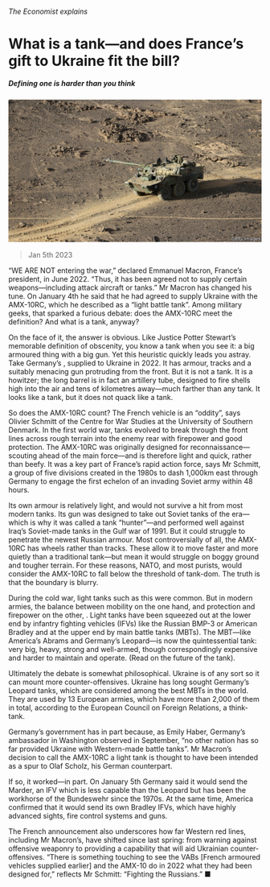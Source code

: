 ###### The Economist explains

# What is a tank—and does France’s gift to Ukraine fit the bill? 

##### Defining one is harder than you think 

![image](images/20230107_BLP504.jpg) 

> Jan 5th 2023 

“WE ARE NOT entering the war,” declared Emmanuel Macron, France’s president, in June 2022. “Thus, it has been agreed not to supply certain weapons—including attack aircraft or tanks.” Mr Macron has changed his tune. On January 4th he said that he had agreed to supply Ukraine with the AMX-10RC, which he described as a “light battle tank”. Among military geeks, that sparked a furious debate: does the AMX-10RC meet the definition? And what is a tank, anyway?

On the face of it, the answer is obvious. Like Justice Potter Stewart’s memorable definition of obscenity, you know a tank when you see it: a big armoured thing with a big gun. Yet this heuristic quickly leads you astray. Take Germany’s , supplied to Ukraine in 2022. It has armour, tracks and a suitably menacing gun protruding from the front. But it is not a tank. It is a howitzer; the long barrel is in fact an artillery tube, designed to fire shells high into the air and tens of kilometres away—much farther than any tank. It looks like a tank, but it does not quack like a tank.

So does the AMX-10RC count? The French vehicle is an “oddity”, says Olivier Schmitt of the Centre for War Studies at the University of Southern Denmark. In the first world war, tanks evolved to break through the front lines across rough terrain into the enemy rear with firepower and good protection. The AMX-10RC was originally designed for reconnaissance—scouting ahead of the main force—and is therefore light and quick, rather than beefy. It was a key part of France’s rapid action force, says Mr Schmitt, a group of five divisions created in the 1980s to dash 1,000km east through Germany to engage the first echelon of an invading Soviet army within 48 hours.

Its own armour is relatively light, and would not survive a hit from most modern tanks. Its gun was designed to take out Soviet tanks of the era—which is why it was called a tank “hunter”—and performed well against Iraq’s Soviet-made tanks in the Gulf war of 1991. But it could struggle to penetrate the newest Russian armour. Most controversially of all, the AMX-10RC has wheels rather than tracks. These allow it to move faster and more quietly than a traditional tank—but mean it would struggle on boggy ground and tougher terrain. For these reasons, NATO, and most purists, would consider the AMX-10RC to fall below the threshold of tank-dom. The truth is that the boundary is blurry.

During the cold war, light tanks such as this were common. But in modern armies, the balance between mobility on the one hand, and protection and firepower on the other, . Light tanks have been squeezed out at the lower end by infantry fighting vehicles (IFVs) like the Russian BMP-3 or American Bradley and at the upper end by main battle tanks (MBTs). The MBT—like America’s Abrams and Germany’s Leopard—is now the quintessential tank: very big, heavy, strong and well-armed, though correspondingly expensive and harder to maintain and operate. (Read  on the future of the tank).

Ultimately the debate is somewhat philosophical. Ukraine is  of any sort so it can mount more counter-offensives. Ukraine has long sought Germany’s Leopard tanks, which are considered among the best MBTs in the world. They are used by 13 European armies, which have more than 2,000 of them in total, according to the European Council on Foreign Relations, a think-tank. 

Germany’s government has  in part because, as Emily Haber, Germany’s ambassador in Washington observed in September, “no other nation has so far provided Ukraine with Western-made battle tanks”. Mr Macron’s decision to call the AMX-10RC a light tank is thought to have been intended as a spur to Olaf Scholz, his German counterpart.

If so, it worked—in part. On January 5th Germany said it would send the Marder, an IFV which is less capable than the Leopard but has been the workhorse of the Bundeswehr since the 1970s. At the same time, America confirmed that it would send its own Bradley IFVs, which have highly advanced sights, fire control systems and guns. 

The French announcement also underscores how far Western red lines, including Mr Macron’s, have shifted since last spring: from warning against offensive weaponry to providing a capability that will aid Ukrainian counter-offensives. “There is something touching to see the VABs [French armoured vehicles supplied earlier] and the AMX-10 do in 2022 what they had been designed for,” reflects Mr Schmitt: “Fighting the Russians.” ■

